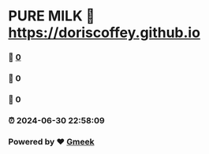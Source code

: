 # PURE MILK :link: https://doriscoffey.github.io 
### :page_facing_up: [0](https://doriscoffey.github.io/tag.html) 
### :speech_balloon: 0 
### :hibiscus: 0 
### :alarm_clock: 2024-06-30 22:58:09 
### Powered by :heart: [Gmeek](https://github.com/Meekdai/Gmeek)
